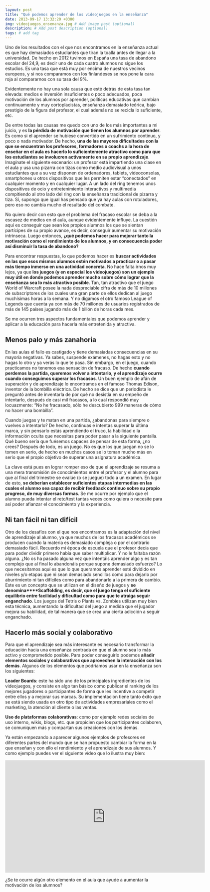 ```yaml
---
layout: post
title: "Qué podemos aprender de los videojuegos en la enseñanza"
date: 2013-09-17 13:32:20 +0300
img: videojuegos_ensenanza.jpg # Add image post (optional)
description: # Add post description (optional)
tags: # add tag
---
```


Uno de los resultados con el que nos encontramos en la enseñanza actual es que hay demasiados estudiantes que tiran la toalla antes de llegar a la universidad. De hecho en 2012 tuvimos en España una tasa de abandono escolar del 24,9, es decir uno de cada cuatro alumnos no sigue los estudios. Es una tasa que está muy por encima de nuestros vecinos europeos, y si nos comparamos con los finlandeses se nos pone la cara roja al compararnos con su tasa del 9%.

Evidentemente no hay una sola causa que esté detrás de esta tasa tan elevada: medios e inversión insuficientes o poco adecuados, poca motivación de los alumnos por aprender, políticas educativas que cambian continuamente y muy cortoplacistas, enseñanza demasiado teórica, bajo prestigio de la figura del profesor, el cual además no se recicla lo suficiente, etc.

De entre todas las causas me quedo con uno de los más importantes a mi juicio, y es **la pérdida de motivación que tienen los alumnos por aprender**. Es como si el aprender se hubiese convertido en un sufrimiento continuo, y poco o nada motivador. De hecho, **una de las mayores dificultades con la que se encuentran los profesores, formadores o coachs a la hora de enseñar en el aula es hacerlo lo suficientemente atractivo como para que los estudiantes se involucren activamente en su propio aprendizaje**. Imagínate el siguiente escenario: un profesor está impartiendo una clase en el aula y usa una pizarra con tizas como medio audiovisual a unos estudiantes que a su vez disponen de ordenadores, tablets, videoconsolas, smartphones u otros dispositivos que les permiten estar “conectados” en cualquier momento y en cualquier lugar. A un lado del ring tenemos unos dispositivos de ocio y entretenimiento interactivos y multimedia compitiendo al otro lado del ring con la enseñanza tradicional de pizarra y tiza. Sí, supongo que igual has pensado que ya hay aulas con rotuladores, pero eso no cambia mucho el resultado del combate.

No quiero decir con esto que el problema del fracaso escolar se deba a la escasez de medios en el aula, aunque evidentemente influye. La cuestión aquí es conseguir que sean los propios alumnos los que se sientan partícipes de su propio avance, es decir, conseguir aumentar su motivación intrínseca. Luego entonces, **¿qué podemos hacer para mejorar tanto la motivación como el rendimiento de los alumnos, y en consecuencia poder así disminuir la tasa de abandono?**

Para encontrar respuestas, lo que podemos hacer es **buscar actividades en las que esos mismos alumnos estén motivados a practicar o a pasar más tiempo inmerso en una actividad concreta**. No hace falta irnos muy lejos, ya que **los juegos (y en especial los videojuegos) son un ejemplo muy útil en donde podemos aprender mucho sobre cómo lograr que la enseñanza sea lo más atractivo posible**. Tan, tan atractivo que el juego World of Warcraft posee la nada despreciable cifra de más de 10 millones de subscriptores de los cuales una gran parte de ellos dedican al juego muchísimas horas a la semana. Y no digamos el otro famoso League of Legends que cuenta ya con más de 70 millones de usuarios registrados de más de 145 países jugando más de 1 billón de horas cada mes.

Se me ocurren tres aspectos fundamentales que podemos aprender y aplicar a la educación para hacerla más entretenida y atractiva.

## Menos palo y más zanahoria

En las aulas el fallo es castigado y tiene demasiadas consecuencias en su mayoría negativas. Ya sabes, suspende exámenes, no hagas esto y no hagas lo otro y ya verás lo que te pasa. Sin embargo, en el juego, cuando practicamos no tenemos esa sensación de fracaso. De hecho **cuando perdemos la partida, queremos volver a intentarlo, y el aprendizaje ocurre cuando conseguimos superar los fracasos**. Un buen ejemplo de afán de superación y de aprendizaje lo encontramos en el famoso Thomas Edison, inventor de la bombilla eléctrica. De hecho se dice que un periodista le preguntó antes de inventarla de por qué no desistía en su empeño de intentarlo, después de casi mil fracasos, a lo cual respondió muy locuazmente: “No he fracasado, sólo he descubierto 999 maneras de cómo no hacer una bombilla”.

Cuando juegas y te matan en una partida, ¿abandonas para siempre o vuelves a intentarlo? De hecho, continuas e intentas superar la última marca, y sin pensarlo estás aprendiendo el truco, la habilidad o la información oculta que necesitas para poder pasar a la siguiente pantalla. Qué bueno sería que fuésemos capaces de pensar de esta forma, ¿no crees? Después de todo, es un juego. No es que los que juegan no se lo tomen en serio, de hecho en muchos casos se lo toman mucho más en serio que el propio objetivo de superar una asignatura académica.

La clave está pues en lograr romper eso de que el aprendizaje se resuma a una mera transmisión de conocimientos entre el profesor y el alumno para que al final del trimestre se evalúe (o se juegue) todo a un examen. En lugar de esto, **se deberían establecer suficientes etapas intermedias en las cuales el alumno sea capaz de recibir feedback continuo sobre su propio progreso, de muy diversas formas**. Se me ocurre por ejemplo que el alumno pueda intentar el reto/test tantas veces como quiera o necesite para así poder afianzar el conocimiento y la experiencia.

## Ni tan fácil ni tan difícil

Otro de los desafíos con el que nos encontramos es la adaptación del nivel de aprendizaje al alumno, ya que muchos de los fracasos académicos se producen cuando la materia es demasiado compleja o por el contrario demasiado fácil. Recuerdo mi época de escuela que el profesor decía que para poder dividir primero había que saber multiplicar. Y no le faltaba razón alguna. ¿No os ha pasado alguna vez que intentáis aprender algo y es tan complejo que al final lo abandonáis porque supone demasiado esfuerzo? Lo que necesitamos aquí es que lo que queramos aprender esté dividido en niveles y/o etapas que ni sean demasiado sencillos como para dejarlo por aburrimiento ni tan difíciles como para abandonarlo a la primera de cambio. Este es un concepto que se utilizan en el diseño de juegos y **se denomina****Scaffolding, es decir, que el juego tenga el suficiente equilibrio entre facilidad y dificultad como para que te atraiga seguir enganchado**. Los juegos del Tetris o Plants vs. Zombies utilizan muy bien esta técnica, aumentando la dificultad del juego a medida que el jugador mejora su habilidad, de tal manera que se crea una cierta adicción a seguir enganchado.

## Hacerlo más social y colaborativo

Para que el aprendizaje sea más interesante es necesario transformar la educación hacia una enseñanza centrada en que el alumno sea lo más activo y comprometido posible. Para poder conseguirlo podemos **añadir elementos sociales y colaborativos que aprovechen la interacción con los demás**. Algunos de los elementos que podríamos usar en la enseñanza son los siguientes:

**Leader Boards**: este ha sido uno de los principales ingredientes de los videojuegos, y consiste en algo tan básico como publicar el ranking de los mejores jugadores o participantes de forma que les incentive a competir entre ellos y a mejorar sus marcas. Su implementación tiene tanto éxito que se está siendo usada en otro tipo de actividades empresariales como el marketing, la atención al cliente o las ventas.

**Uso de plataformas colaborativas**: como por ejemplo redes sociales de uso interno, wikis, blogs, etc. que propicien que los participantes colaboren, se comuniquen más y compartan sus creaciones con los demás.

Ya están empezando a aparecer algunos ejemplos de profesores en diferentes partes del mundo que se han propuesto cambiar la forma en la que enseñan y con ello el rendimiento y el aprendizaje de sus alumnos. Y como ejemplo puedes ver el siguiente vídeo que lo ilustra muy bien:
<iframe src="http://www.youtube.com/embed/4qlYGX0H6Ec?feature=player_detailpage" width="640" height="360" frameborder="0" allowfullscreen="allowfullscreen"></iframe>


¿Se te ocurre algún otro elemento en el aula que ayude a aumentar la motivación de los alumnos?